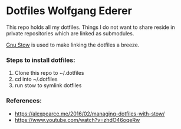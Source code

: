 # Dotfiles Wolfgang Ederer

This repo holds all my dotfiles. Things I do not want to share reside in private repositories which are linked as submodules.

[Gnu Stow](https://www.gnu.org/software/stow/) is used to make linking the dotfiles a breeze.

### Steps to install dotfiles:
1. Clone this repo to ~/.dotfiles
2. cd into ~/.dotfiles
3. run stow <folder> to symlink dotfiles

### References:
- https://alexpearce.me/2016/02/managing-dotfiles-with-stow/
- https://www.youtube.com/watch?v=zhdO46oqeRw
